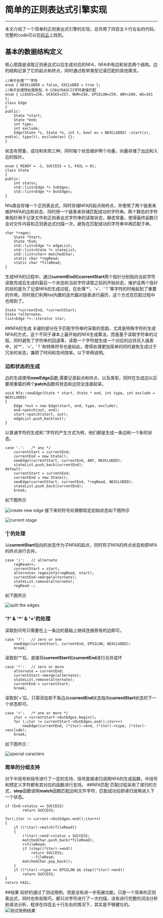 # 简单的正则表达式引擎实现

---
本文介绍了一个简单的正则表达式引擎的实现，总共用了四百五十行左右的代码，完整的code可以在[码云](https://gitee.com/Beansi/RegEngine)上找到。
## 基本的数据结构定义
核心思路是读取正则表达式以后生成对应的NFA，NFA中有边和状态两个结构。边的结构记录了它的起点和终点，同时通过枚举类型记录匹配的其他需求。
```
//用于处理‘^’字符
enum { NEXCLUDED = false, EXCLUDED = true }; 
//用于处理预处理类型，0-128以内ASCII字符直接匹配
enum { LCASES=256, UCASES=257, NUM=258, EPSILON=259, ANY=260, WS=261 };
class Edge
{
public:
	State *start;
	State *end;
	int type;
	int exclude;
    Edge(State *s, State *e, int t, bool ex = NEXCLUDED) :start(s), end(e), type(t), exclude(ex) {};
}
```
状态有预备，成功和失败三种，同时每个状态维护两个向量，向量存储了出边和入边的指针。
```
enum { READY = -1, SUCCESS = 1, FAIL = 0};
class State
{
public:
	int status;
	std::list<Edge *> InEdges;
	std::list<Edge *> OutEdges;
}
```
Nfa类会存储一个正则表达式，同时存储NFA的起点和终点，并使用了两个链表来维护NFA的边和状态，同时用一个链表来存储匹配成功的字符串。两个静态的字符串指针用于记录文件和正则表达式字符串的读取状态，静态常量，使得最终函数只会对文件内容和正则表达式扫描一次，避免在匹配成功的字符串中再匹配子串。
```
char *regex;
	State *Start;
	State *End;
	std::list<Edge *> edgeList;
	std::list<State *> stateList;
	std::list<char> matchedChar;
	static char *regRead;
	static char *fileRead;
}
```
生成NFA的过程中，通过**currentEnd**和**currentStart**两个指针分别指向当前字符读取完成后生成的最后一个状态和当前字符读取之前的开始状态，维护这两个指针的目的是为了记录NFA的生成过程，在处理‘*’、‘+’、‘？’等字符的时候起到了重要的作用。同时我们利用list内置的迭代器对链表进行遍历，这个方式在匹配过程中也用到了。
```
State *currentEnd, *currentStart;
State *alternate;
list<Edge *>::iterator itor;
```
##NFA的生成
关键的部分在于匹配字符串时采取的思路，尤其是特殊字符的生成NFA的方式，这个不同于课本上最开始的NFA生成算法，而是基于读取字符串的过程，同时避免了字符串的回退等，读取一个字符就生成一个对应的边并压入链表中，对‘*’、‘+’，‘？’和特殊符号也是如此，使得处理更加简单的同时避免生成过于冗余的状态，兼顾了时间和空间效率。以下举例说明。
### 边和状态的生成
边的生成使用**newEdge**函数,需要记录起点和终点，以及类型，同时在生成边以后要用重载的两个**patch**函数将状态和边完全连接起来。
```
void Nfa::newEdge(State * start, State * end, int type, int exclude = NEXCLUDED)
{
	Edge *out = new Edge(start, end, type, exclude);
	end->patch(out, end);
	start->patch(start, out);
	edgeList.push_back(out);
}
```
以普通字符的生成和‘.’字符的产生方式为例，他们都是生成一条边和一个新的状态。
```
case '.':	/* any */
	currentStart = currentEnd;
	currentEnd = new State();
	newEdge(currentStart, currentEnd, ANY, NEXCLUDED);		
	stateList.push_back(currentEnd);
default:
	currentStart = currentEnd;
	currentEnd = new State();
	newEdge(currentStart, currentEnd, *regRead, NEXCLUDED);
	stateList.push_back(currentEnd);
	break;
```
如下图所示

![create new edge][1]
接下来的符号处理都假定初始状态如下图所示

![current stage][2]
### '|'的处理
以**currentStart**指向的状态作为子NFA的起点，同时将子NFA的终点状态和原NFA的终点进行合并。
```
case '|':	// alternate 
	regRead++;
	currentStart = start;
	alternate= regex2nfa(regRead, start);
	currentEnd->merge(alternate);
	stateList.remove(alternate);
	regRead--;
```
如下图所示

![spilt the edges][3]
### '?' & '*' & '+'的处理
读取到问号只需要在上一条边的基础上继续连接原有的边即可。
```
case '?':	// zero or one 
	newEdge(currentStart, currentEnd, EPSILON, NEXCLUDED);
	break;
```
读取到'*'后，直接将**currentStart**和**currentEnd**进行合并成环
```
case '*':	// zero or more 
	alternate = currentEnd;
	currentStart->merge(alternate);
	stateList.remove(alternate);
	currentEnd = currentStart;
	break;
```
读取到‘+’后，只需添加若干条边从**currentEnd**状态指向**currentStart**状态的下一个状态即可。
```
case '+':	/* one or more */
	itor = currentStart->OutEdges.begin();
	for (;itor != currentStart->OutEdges.end();itor++)
		newEdge(currentEnd, (*itor)->end, (*itor)->type, (*itor)->exclude);
	break;
```
如下图所示：

![special caracters][4]

### 简单的分组支持
对于中括号和括号进行了一定的支持，括号直接递归调用NFA的生成函数，中括号和预定义字符都有其对应的函数进行支持。
##NFA匹配
匹配过程采用了递归的方式，**step**函数调用**match**函数匹配边和文件字符，匹配成功后即递归调用进入下一个状态。
```
if (End->status == SUCCESS) 
		return SUCCESS;

for(;itor != current->OutEdges.end();itor++)
{	
	if ((*itor)->match(fileRead))
	{
		(*itor)->end->status = SUCCESS;
		matchedChar.push_back(*fileRead);
		++fileRead;
		if (step((*itor)->end))
			return SUCCESS;
			--fileRead;
		matchedChar.pop_back();
	}
	if ((*itor)->type == EPSILON && step((*itor)->end))
		return SUCCESS;
}
return FAIL;
```
##结果
较好的通过了测试用例，但是没有进一步拓展功能，只是一个简单的正则表达式，同时也有些取巧，都只对字符进行了一次扫描，没有进行完整的词法分析和语法分析，程序在四百五十行左右的情况下，其实是不够健壮的。
![测试用例结果][5]


  [1]: http://static.zybuluo.com/Wayne-Z/fxqdgtitghmmsgvc45t3el8y/reg1.PNG
  [2]: http://static.zybuluo.com/Wayne-Z/pbhuy4zdee9ihpu8bqotvibr/reg3.PNG
  [3]: http://static.zybuluo.com/Wayne-Z/3jlz7sp5bfrt04761wmvc1nz/reg2.PNG
  [4]: http://static.zybuluo.com/Wayne-Z/ypborzvmt4ujqaeu7ttddnqh/reg4.PNG
  [5]: http://static.zybuluo.com/Wayne-Z/hi8zq62xg1brvxbl2pxjecs2/reg.PNG